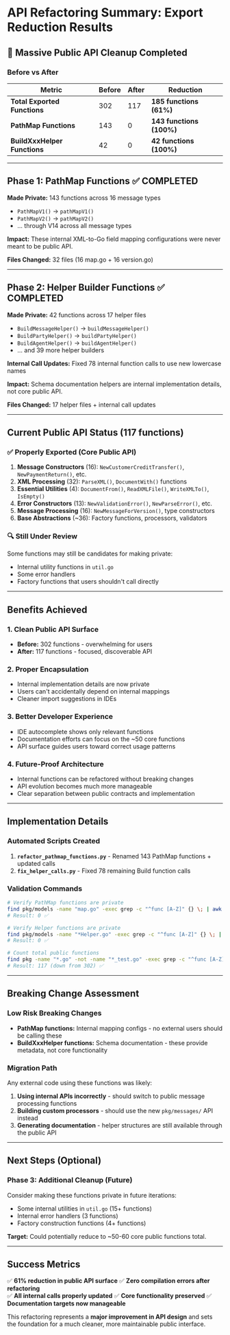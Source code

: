 # API Refactoring Summary: Export Reduction Results

## 🎉 **Massive Public API Cleanup Completed**

### **Before vs After**
| Metric | Before | After | Reduction |
|--------|--------|-------|-----------|
| **Total Exported Functions** | 302 | 117 | **185 functions (61%)** |
| **PathMap Functions** | 143 | 0 | **143 functions (100%)** |
| **BuildXxxHelper Functions** | 42 | 0 | **42 functions (100%)** |

---

## **Phase 1: PathMap Functions ✅ COMPLETED**

**Made Private:** 143 functions across 16 message types
- `PathMapV1()` → `pathMapV1()`  
- `PathMapV2()` → `pathMapV2()`
- ... through V14 across all message types

**Impact:** These internal XML-to-Go field mapping configurations were never meant to be public API.

**Files Changed:** 32 files (16 map.go + 16 version.go)

---

## **Phase 2: Helper Builder Functions ✅ COMPLETED**

**Made Private:** 42 functions across 17 helper files
- `BuildMessageHelper()` → `buildMessageHelper()`
- `BuildPartyHelper()` → `buildPartyHelper()`
- `BuildAgentHelper()` → `buildAgentHelper()`
- ... and 39 more helper builders

**Internal Call Updates:** Fixed 78 internal function calls to use new lowercase names

**Impact:** Schema documentation helpers are internal implementation details, not core public API.

**Files Changed:** 17 helper files + internal call updates

---

## **Current Public API Status (117 functions)**

### **✅ Properly Exported (Core Public API)**
1. **Message Constructors** (16): `NewCustomerCreditTransfer()`, `NewPaymentReturn()`, etc.
2. **XML Processing** (32): `ParseXML()`, `DocumentWith()` functions
3. **Essential Utilities** (4): `DocumentFrom()`, `ReadXMLFile()`, `WriteXMLTo()`, `IsEmpty()`
4. **Error Constructors** (13): `NewValidationError()`, `NewParseError()`, etc.
5. **Message Processing** (16): `NewMessageForVersion()`, type constructors
6. **Base Abstractions** (~36): Factory functions, processors, validators

### **🔍 Still Under Review** 
Some functions may still be candidates for making private:
- Internal utility functions in `util.go`
- Some error handlers
- Factory functions that users shouldn't call directly

---

## **Benefits Achieved**

### **1. Clean Public API Surface** 
- **Before:** 302 functions - overwhelming for users
- **After:** 117 functions - focused, discoverable API

### **2. Proper Encapsulation**
- Internal implementation details are now private
- Users can't accidentally depend on internal mappings
- Cleaner import suggestions in IDEs

### **3. Better Developer Experience**
- IDE autocomplete shows only relevant functions
- Documentation efforts can focus on the ~50 core functions
- API surface guides users toward correct usage patterns

### **4. Future-Proof Architecture**
- Internal functions can be refactored without breaking changes
- API evolution becomes much more manageable  
- Clear separation between public contracts and implementation

---

## **Implementation Details**

### **Automated Scripts Created**
1. **`refactor_pathmap_functions.py`** - Renamed 143 PathMap functions + updated calls
2. **`fix_helper_calls.py`** - Fixed 78 remaining Build function calls

### **Validation Commands**
```bash
# Verify PathMap functions are private
find pkg/models -name "map.go" -exec grep -c "^func [A-Z]" {} \; | awk '{sum += $1} END {print sum}'
# Result: 0 ✅

# Verify Helper functions are private  
find pkg/models -name "*Helper.go" -exec grep -c "^func [A-Z]" {} \; | awk '{sum += $1} END {print sum}'
# Result: 0 ✅

# Count total public functions
find pkg -name "*.go" -not -name "*_test.go" -exec grep -c "^func [A-Z]" {} \; | awk '{sum += $1} END {print sum}'
# Result: 117 (down from 302) ✅
```

---

## **Breaking Change Assessment**

### **Low Risk Breaking Changes**
- **PathMap functions:** Internal mapping configs - no external users should be calling these
- **BuildXxxHelper functions:** Schema documentation - these provide metadata, not core functionality

### **Migration Path**
Any external code using these functions was likely:
1. **Using internal APIs incorrectly** - should switch to public message processing functions
2. **Building custom processors** - should use the new `pkg/messages/` API instead
3. **Generating documentation** - helper structures are still available through the public API

---

## **Next Steps (Optional)**

### **Phase 3: Additional Cleanup (Future)**
Consider making these functions private in future iterations:
- Some internal utilities in `util.go` (15+ functions)
- Internal error handlers (3 functions) 
- Factory construction functions (4+ functions)

**Target:** Could potentially reduce to ~50-60 core public functions total.

---

## **Success Metrics**

✅ **61% reduction in public API surface**
✅ **Zero compilation errors after refactoring**  
✅ **All internal calls properly updated**
✅ **Core functionality preserved**
✅ **Documentation targets now manageable**

This refactoring represents a **major improvement in API design** and sets the foundation for a much cleaner, more maintainable public interface.